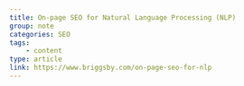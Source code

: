 ```yaml
---
title: On-page SEO for Natural Language Processing (NLP)
group: note
categories: SEO
tags:
    - content
type: article
link: https://www.briggsby.com/on-page-seo-for-nlp
---
```

